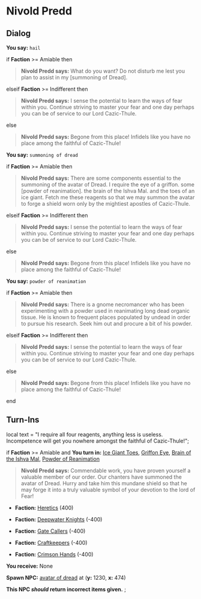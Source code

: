 # Nivold Predd
## Dialog

**You say:** `hail`



if **Faction** >= Amiable then



>**Nivold Predd says:** What do you want? Do not disturb me lest you plan to assist in my [summoning of Dread].


elseif **Faction** >= Indifferent then



>**Nivold Predd says:** I sense the potential to learn the ways of fear within you. Continue striving to master your fear and one day perhaps you can be of service to our Lord Cazic-Thule.




else



>**Nivold Predd says:** Begone from this place! Infidels like you have no place among the faithful of Cazic-Thule!





**You say:** `summoning of dread`



if **Faction** >= Amiable then



>**Nivold Predd says:** There are some components essential to the summoning of the avatar of Dread. I require the eye of a griffon. some [powder of reanimation]. the brain of the Ishva Mal. and the toes of an ice giant. Fetch me these reagents so that we may summon the avatar to forge a shield worn only by the mightiest apostles of Cazic-Thule.


elseif **Faction** >= Indifferent then



>**Nivold Predd says:** I sense the potential to learn the ways of fear within you. Continue striving to master your fear and one day perhaps you can be of service to our Lord Cazic-Thule.




else



>**Nivold Predd says:** Begone from this place! Infidels like you have no place among the faithful of Cazic-Thule!





**You say:** `powder of reanimation`



if **Faction** >= Amiable then



>**Nivold Predd says:** There is a gnome necromancer who has been experimenting with a powder used in reanimating long dead organic tissue. He is known to frequent places populated by undead in order to pursue his research. Seek him out and procure a bit of his powder.


elseif **Faction** >= Indifferent then



>**Nivold Predd says:** I sense the potential to learn the ways of fear within you. Continue striving to master your fear and one day perhaps you can be of service to our Lord Cazic-Thule.




else



>**Nivold Predd says:** Begone from this place! Infidels like you have no place among the faithful of Cazic-Thule!




end

## Turn-Ins



local text = "I require all four reagents, anything less is useless. Incompetence will get you nowhere amongst the faithful of Cazic-Thule!";



if **Faction** >= Amiable and  **You turn in:** [Ice Giant Toes](/item/16540), [Griffon Eye](/item/13739), [Brain of the Ishva Mal](/item/14111), [Powder of Reanimation](/item/14112)


>**Nivold Predd says:** Commendable work, you have proven yourself a valuable member of our order. Our chanters have summoned the avatar of Dread. Hurry and take him this mundane shield so that he may forge it into a truly valuable symbol of your devotion to the lord of Fear!


* __Faction:__ [Heretics](/faction/265) (400)


* __Faction:__ [Deepwater Knights](/faction/242) (-400)


* __Faction:__ [Gate Callers](/faction/254) (-400)


* __Faction:__ [Craftkeepers](/faction/231) (-400)


* __Faction:__ [Crimson Hands](/faction/233) (-400)


 **You receive:** None 


**Spawn NPC:**  [avatar of dread](/npc/75194) at (**y:** 1230, **x:** 474)

**This NPC *should* return incorrect items given.**
;

